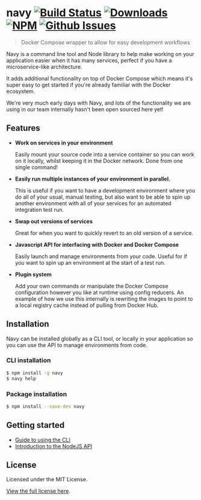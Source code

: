 navy [![Build Status](https://img.shields.io/travis/momentumft/navy/master.svg?style=flat)](https://travis-ci.org/momentumft/navy) [![Downloads](https://img.shields.io/npm/dm/navy.svg)](https://npmjs.com/package/navy) [![NPM](https://img.shields.io/npm/v/navy.svg)](https://npmjs.com/package/navy) [![Github Issues](https://img.shields.io/github/license/momentumft/navy.svg)](https://github.com/momentumft/navy)
==================

> Docker Compose wrapper to allow for easy development workflows

Navy is a command line tool and Node library to help make working on your application easier when it has many services,
perfect if you have a microservice-like architecture.

It adds additional functionality on top of Docker Compose which means it's super easy to get started if you're already familiar with the Docker ecosystem.

We're very much early days with Navy, and lots of the functionality we are using in our team internally hasn't been open sourced here yet!

## Features

- **Work on services in your environment**

  Easily mount your source code into a service container so you can work on it locally, whilst keeping it in the Docker network.
  Done from one single command!

- **Easily run multiple instances of your environment in parallel.**

  This is useful if you want to have a development environment where you do all of your usual, manual testing,
  but also want to be able to spin up another environment with all of your services for an automated integration test run.

- **Swap out versions of services**

  Great for when you want to quickly revert to an old version of a service.

- **Javascript API for interfacing with Docker and Docker Compose**

  Easily launch and manage environments from your code. Useful for if you want to spin up an environment at the start of a test run.

- **Plugin system**

  Add your own commands or manipulate the Docker Compose configuration however you like at runtime using config reducers.
  An example of how we use this internally is rewriting the images to point to a local registry cache instead of pulling from Docker Hub.


## Installation

Navy can be installed globally as a CLI tool, or locally in your application so you can use the API to manage environments from code.

### CLI installation

```sh
$ npm install -g navy
$ navy help
```

### Package installation

```sh
$ npm install --save-dev navy
```

## Getting started

- [Guide to using the CLI](docs/using-the-cli.md)
- [Introduction to the NodeJS API](docs/api-intro.md)


## License

Licensed under the MIT License.

[View the full license here](https://raw.githubusercontent.com/momentumft/navy/master/LICENSE).
